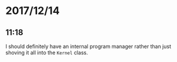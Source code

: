 # 2017/12/14

## 11:18

I should definitely have an internal program manager rather than just shoving
it all into the `Kernel` class.


